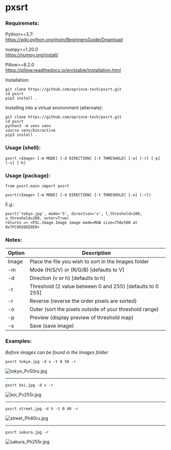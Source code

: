 # pxsrt

### Requiremets:
Python>=3.7:  
<https://wiki.python.org/moin/BeginnersGuide/Download>  

numpy>=1.20.0  
<https://numpy.org/install/>  

Pillow>=8.2.0  
<https://pillow.readthedocs.io/en/stable/installation.html>  

Installation:
```
git clone https://github.com/oprince-tech/pxsrt.git
cd pxsrt
pip3 install .
```
Installing into a virtual environment (alternate):
```
git clone https://github.com/oprince-tech/pxsrt.git
cd pxsrt
python3 -m venv venv
source venv/bin/active
pip3 install .
```
### Usage (shell):
```
pxsrt <Image> [-m MODE] [-d DIRECTION] [-t THRESHOLD] [-o] [-r] [-p] [-s] [-h]
```
### Usage (package):
```
from pxsrt.main import pxsrt

pxsrt(<Image> [-m MODE] [-d DIRECTION] [-t THRESHOLD] [-o] [-r])
```
E.g.:
```
pxsrt('tokyo.jpg', mode='S', direction='v', l_threshold=100, u_threshold=200, outer=True)
returns => <PIL.Image.Image image mode=RGB size=750x500 at 0x7FC992DEE8E0>
```

### Notes:
|Option  |Description|
|--------|------------------------------|
|Image   |Place the file you wish to sort in the Images folder|
|-m      |Mode (H/S/V) or (R/G/B) [defaults to V]|
|-d      |Direction (v or h) [defaults to h]|
|-t      |Threshold (2 value between 0 and 255) [defaults to 0 255]|
|-r      |Reverse (reverse the order pixels are sorted)|
|-o      |Outer (sort the pixels outside of your threshold range)|
|-p      |Preview (display preview of threshold map)|
|-s      |Save (save image)|

### Examples:
*Before images can be found in the Images folder*
```
pxsrt tokyo.jpg -d v -t 0 50 -r
```
![tokyo_Pv50ru.jpg](https://github.com/oprince-tech/pxsrt/blob/master/images/tokyo_Pv50ru.jpg)
___

```
pxsrt koi.jpg -d v -r
```
![koi_Pv255r.jpg](https://github.com/oprince-tech/pxsrt/blob/master/images/koi_Pv255r.jpg)
___

```
pxsrt street,jpg -d h -t 0 40 -r
```
![street_Ph40ru.jpg](https://github.com/oprince-tech/pxsrt/blob/master/images/street_Ph40ru.jpg)
___

```
pxsrt sakura.jpg -r
```
![sakura_Ph255r.jpg](https://github.com/oprince-tech/pxsrt/blob/master/images/sakura_Ph255r.jpg)

